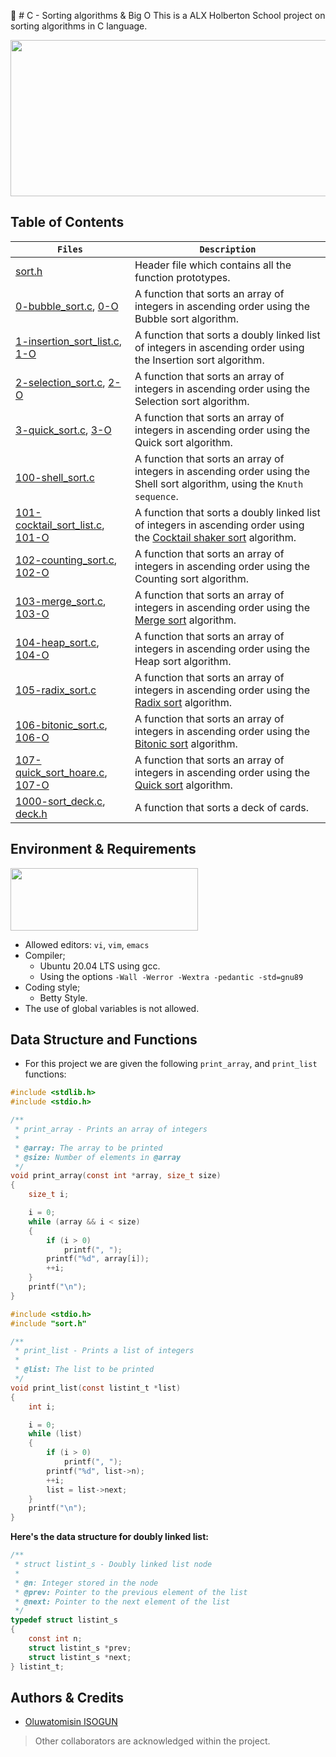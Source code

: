 🔗 # C - Sorting algorithms & Big O
This is a ALX Holberton School project on sorting algorithms in C language.

<p align="center">
<img src="https://s3.amazonaws.com/intranet-projects-files/holbertonschool-low_level_programming/248/willy-wonka.png" width="600" height="250" />
</p>

## Table of Contents
| `Files` | `Description` |
| --- | --- |
| [sort.h](https://github.com/TosinISOGUN/sorting_algorithms/blob/main/sort.h) | Header file which contains all the function prototypes. | 
| [0-bubble_sort.c](https://github.com/TosinISOGUN/sorting_algorithms/blob/main/0-bubble_sort.c), [0-O](https://github.com/TosinISOGUN/sorting_algorithms/blob/main/0-O) | A function that sorts an array of integers in ascending order using the Bubble sort algorithm. |
| [1-insertion_sort_list.c](https://github.com/TosinISOGUN/sorting_algorithms/blob/main/1-insertion_sort_list.c), [1-O](https://github.com/TosinISOGUN/sorting_algorithms/blob/main/1-O) | A function that sorts a doubly linked list of integers in ascending order using the Insertion sort algorithm. |
| [2-selection_sort.c](https://github.com/TosinISOGUN/sorting_algorithms/blob/main/2-selection_sort.c), [2-O](https://github.com/TosinISOGUN/sorting_algorithms/blob/main/2-O) | A function that sorts an array of integers in ascending order using the Selection sort algorithm. |
| [3-quick_sort.c](https://github.com/TosinISOGUN/sorting_algorithms/blob/main/3-quick_sort.c), [3-O](https://github.com/TosinISOGUN/sorting_algorithms/blob/main/3-O) | A function that sorts an array of integers in ascending order using the Quick sort algorithm. |
| [100-shell_sort.c](https://github.com/TosinISOGUN/sorting_algorithms/blob/main/100-shell_sort.c) | A function that sorts an array of integers in ascending order using the Shell sort algorithm, using the `Knuth sequence`. |
| [101-cocktail_sort_list.c](https://github.com/TosinISOGUN/sorting_algorithms/blob/main/101-cocktail_sort_list.c), [101-O](https://github.com/TosinISOGUN/sorting_algorithms/blob/main/101-O) | A function that sorts a doubly linked list of integers in ascending order using the [Cocktail shaker sort](https://alx-intranet.hbtn.io/rltoken/bwa4mHfUbbWTB8J2OIHvpA) algorithm. |
| [102-counting_sort.c](https://github.com/TosinISOGUN/sorting_algorithms/blob/main/102-counting_sort.c), [102-O](https://github.com/TosinISOGUN/sorting_algorithms/blob/main/102-O) | A function that sorts an array of integers in ascending order using the Counting sort algorithm. |
| [103-merge_sort.c](https://github.com/TosinISOGUN/sorting_algorithms/blob/main/103-merge_sort.c), [103-O](https://github.com/TosinISOGUN/sorting_algorithms/blob/main/103-O) | A function that sorts an array of integers in ascending order using the [Merge sort](https://alx-intranet.hbtn.io/rltoken/8sZ3nAhd_YLNzHCgNbbf8A) algorithm. |
| [104-heap_sort.c](https://github.com/TosinISOGUN/sorting_algorithms/blob/main/104-heap_sort.c), [104-O](https://github.com/TosinISOGUN/sorting_algorithms/blob/main/104-O) | A function that sorts an array of integers in ascending order using the Heap sort algorithm. |
| [105-radix_sort.c](https://github.com/TosinISOGUN/sorting_algorithms/blob/main/105-radix_sort.c) | A function that sorts an array of integers in ascending order using the [Radix sort](https://alx-intranet.hbtn.io/rltoken/pBsj4j_AF_mJAgNZWmX3VQ) algorithm. |
| [106-bitonic_sort.c](https://github.com/TosinISOGUN/sorting_algorithms/blob/main/106-bitonic_sort.c), [106-O](https://github.com/TosinISOGUN/sorting_algorithms/blob/main/106-O) | A function that sorts an array of integers in ascending order using the [Bitonic sort](https://alx-intranet.hbtn.io/rltoken/N-bjAbxm5yr4DoeIDz5lLw) algorithm. |
| [107-quick_sort_hoare.c](https://github.com/TosinISOGUN/sorting_algorithms/blob/main/107-quick_sort_hoare.c), [107-O](https://github.com/TosinISOGUN/sorting_algorithms/blob/main/107-O) | A function that sorts an array of integers in ascending order using the [Quick sort](https://alx-intranet.hbtn.io/rltoken/_pBTrH0Xyo4BRmQn4CtnMg) algorithm. |
| [1000-sort_deck.c](https://github.com/TosinISOGUN/sorting_algorithms/blob/main/1000-sort_deck.c), [deck.h](https://github.com/TosinISOGUN/sorting_algorithms/blob/main/deck.h) | A function that sorts a deck of cards. |

## Environment & Requirements
<img src="https://alx-apply.hbtn.io/brand_alx/share_image_2019.jpg" width="300" height="100" />

- Allowed editors: `vi`, `vim`, `emacs`
- Compiler;
  - Ubuntu 20.04 LTS using gcc.
  - Using the options `-Wall -Werror -Wextra -pedantic -std=gnu89`
- Coding style;
  - Betty Style.
- The use of global variables is not allowed.

## Data Structure and Functions
- For this project we are given the following `print_array`, and `print_list` functions:

```C
#include <stdlib.h>
#include <stdio.h>

/**
 * print_array - Prints an array of integers
 *
 * @array: The array to be printed
 * @size: Number of elements in @array
 */
void print_array(const int *array, size_t size)
{
    size_t i;

    i = 0;
    while (array && i < size)
    {
        if (i > 0)
            printf(", ");
        printf("%d", array[i]);
        ++i;
    }
    printf("\n");
}
```
```C
#include <stdio.h>
#include "sort.h"

/**
 * print_list - Prints a list of integers
 *
 * @list: The list to be printed
 */
void print_list(const listint_t *list)
{
    int i;

    i = 0;
    while (list)
    {
        if (i > 0)
            printf(", ");
        printf("%d", list->n);
        ++i;
        list = list->next;
    }
    printf("\n");
}
```
**Here's the data structure for doubly linked list:**
```C
/**
 * struct listint_s - Doubly linked list node
 *
 * @n: Integer stored in the node
 * @prev: Pointer to the previous element of the list
 * @next: Pointer to the next element of the list
 */
typedef struct listint_s
{
    const int n;
    struct listint_s *prev;
    struct listint_s *next;
} listint_t;
```

## Authors & Credits
- [Oluwatomisin ISOGUN](https://github.com/TosinISOGUN)
> Other collaborators are acknowledged within the project.
